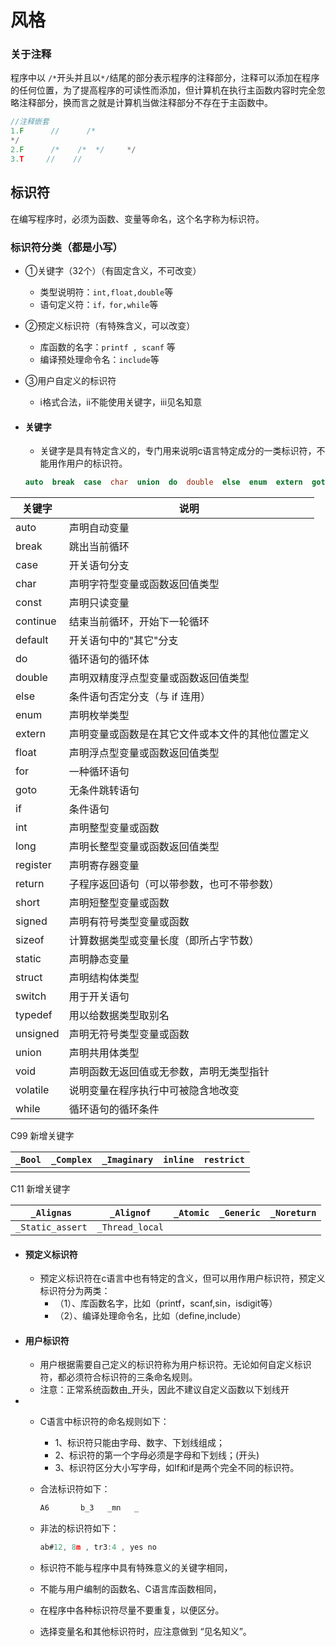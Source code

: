 # 风格



### 关于注释

程序中以 `/*`开头并且以`*/`结尾的部分表示程序的注释部分，注释可以添加在程序的任何位置，为了提高程序的可读性而添加，但计算机在执行主函数内容时完全忽略注释部分，换而言之就是计算机当做注释部分不存在于主函数中。

```c
//注释嵌套
1.F      //      /*
*/
2.F      /*    /*  */     */
3.T     //    //
```



## 标识符

在编写程序时，必须为函数、变量等命名，这个名字称为标识符。

### 标识符分类（都是小写）

  - ①关键字（32个）（有固定含义，不可改变）
    - 类型说明符：`int,float,double`等
    - 语句定义符：`if，for,while`等

  - ②预定义标识符（有特殊含义，可以改变）
    - 库函数的名字：`printf , scanf` 等
    - 编译预处理命令名：`include`等

  - ③用户自定义的标识符  
    - ⅰ格式合法，ⅱ不能使用关键字，ⅲ见名知意

- #### 关键字

  - 关键字是具有特定含义的，专门用来说明c语言特定成分的一类标识符，不能用作用户的标识符。
  ```c
  auto  break  case  char  union  do  double  else  enum  extern  goto  if  int  long  short  signed  static  sizeof  struct  switch  unsigned  void  for  while  typedef  continue  float   return  typedef  default
  ```

| 关键字   | 说明                                             |
| -------- | ------------------------------------------------ |
| auto     | 声明自动变量                                     |
| break    | 跳出当前循环                                     |
| case     | 开关语句分支                                     |
| char     | 声明字符型变量或函数返回值类型                   |
| const    | 声明只读变量                                     |
| continue | 结束当前循环，开始下一轮循环                     |
| default  | 开关语句中的"其它"分支                           |
| do       | 循环语句的循环体                                 |
| double   | 声明双精度浮点型变量或函数返回值类型             |
| else     | 条件语句否定分支（与 if 连用）                   |
| enum     | 声明枚举类型                                     |
| extern   | 声明变量或函数是在其它文件或本文件的其他位置定义 |
| float    | 声明浮点型变量或函数返回值类型                   |
| for      | 一种循环语句                                     |
| goto     | 无条件跳转语句                                   |
| if       | 条件语句                                         |
| int      | 声明整型变量或函数                               |
| long     | 声明长整型变量或函数返回值类型                   |
| register | 声明寄存器变量                                   |
| return   | 子程序返回语句（可以带参数，也可不带参数）       |
| short    | 声明短整型变量或函数                             |
| signed   | 声明有符号类型变量或函数                         |
| sizeof   | 计算数据类型或变量长度（即所占字节数）           |
| static   | 声明静态变量                                     |
| struct   | 声明结构体类型                                   |
| switch   | 用于开关语句                                     |
| typedef  | 用以给数据类型取别名                             |
| unsigned | 声明无符号类型变量或函数                         |
| union    | 声明共用体类型                                   |
| void     | 声明函数无返回值或无参数，声明无类型指针         |
| volatile | 说明变量在程序执行中可被隐含地改变               |
| while    | 循环语句的循环条件                               |

 C99 新增关键字

| `_Bool` | `_Complex` | `_Imaginary` | `inline` | `restrict` |
| ------- | ---------- | ------------ | -------- | ---------- |
|         |            |              |          |            |

 C11 新增关键字

| `_Alignas`       | `_Alignof`      | `_Atomic` | `_Generic` | `_Noreturn` |
| ---------------- | --------------- | --------- | ---------- | ----------- |
| `_Static_assert` | `_Thread_local` |           |            |             |

- #### 预定义标识符

  - 预定义标识符在c语言中也有特定的含义，但可以用作用户标识符，预定义标识符分为两类：
    - （1）、库函数名字，比如（printf，scanf,sin，isdigit等）
    - （2）、编译处理命令名，比如（define,include）

- #### 用户标识符

  - 用户根据需要自己定义的标识符称为用户标识符。无论如何自定义标识符，都必须符合标识符的三条命名规则。
  - 注意：正常系统函数由_开头，因此不建议自定义函数以下划线开

- - C语言中标识符的命名规则如下：
    - 1、标识符只能由字母、数字、下划线组成；
    - 2、标识符的第一个字母必须是字母和下划线；(开头)
    - 3、标识符区分大小写字母，如If和if是两个完全不同的标识符。

  - 合法标识符如下：
    ```c
    A6       b_3   _mn   _
    ```

  - 非法的标识符如下：
    ```c
    ab#12, 8m , tr3:4 , yes no
    ```

  - 标识符不能与程序中具有特殊意义的关键字相同，

  - 不能与用户编制的函数名、C语言库函数相同，

  - 在程序中各种标识符尽量不要重复，以便区分。

  - 选择变量名和其他标识符时，应注意做到 “见名知义”。







